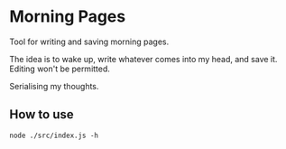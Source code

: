# Morning Pages

Tool for writing and saving morning pages.

The idea is to wake up, write whatever comes into my head, and save it. Editing won't be permitted.

Serialising my thoughts.

## How to use

```
node ./src/index.js -h
```

